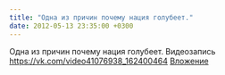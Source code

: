```yaml
---
title: "Одна из причин почему нация голубеет."
date: 2012-05-13 23:35:00 +0300
---
```


Одна из причин почему нация голубеет.
Видеозапись
<a class="vk-attach" href="https://vk.com/video41076938_162400464">https://vk.com/video41076938_162400464</a>
<a class="vk-attach" href="https://vk.com/video41076938_162400464">Вложение</a>
